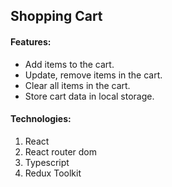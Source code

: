 ## Shopping Cart

#### Features:

- Add items to the cart.
- Update, remove items in the cart.
- Clear all items in the cart.
- Store cart data in local storage.

#### Technologies:

1. React
1. React router dom
1. Typescript
1. Redux Toolkit
